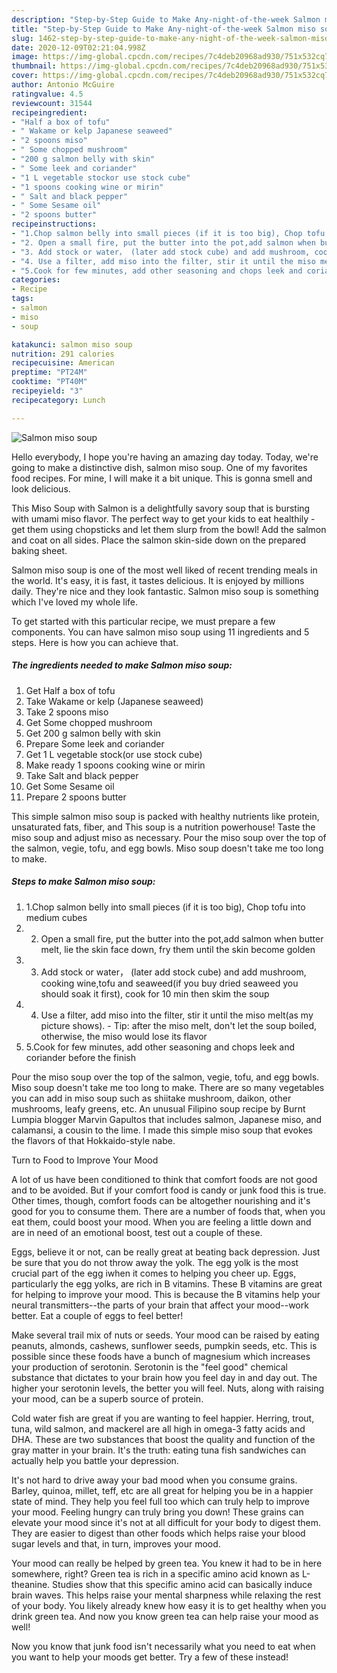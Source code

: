 ```yaml
---
description: "Step-by-Step Guide to Make Any-night-of-the-week Salmon miso soup"
title: "Step-by-Step Guide to Make Any-night-of-the-week Salmon miso soup"
slug: 1462-step-by-step-guide-to-make-any-night-of-the-week-salmon-miso-soup
date: 2020-12-09T02:21:04.998Z
image: https://img-global.cpcdn.com/recipes/7c4deb20968ad930/751x532cq70/salmon-miso-soup-recipe-main-photo.jpg
thumbnail: https://img-global.cpcdn.com/recipes/7c4deb20968ad930/751x532cq70/salmon-miso-soup-recipe-main-photo.jpg
cover: https://img-global.cpcdn.com/recipes/7c4deb20968ad930/751x532cq70/salmon-miso-soup-recipe-main-photo.jpg
author: Antonio McGuire
ratingvalue: 4.5
reviewcount: 31544
recipeingredient:
- "Half a box of tofu"
- " Wakame or kelp Japanese seaweed"
- "2 spoons miso"
- " Some chopped mushroom"
- "200 g salmon belly with skin"
- " Some leek and coriander"
- "1 L vegetable stockor use stock cube"
- "1 spoons cooking wine or mirin"
- " Salt and black pepper"
- " Some Sesame oil"
- "2 spoons butter"
recipeinstructions:
- "1.Chop salmon belly into small pieces (if it is too big), Chop tofu into medium cubes"
- "2. Open a small fire, put the butter into the pot,add salmon when butter melt, lie the skin face down, fry them until the skin become golden"
- "3. Add stock or water， (later add stock cube) and add mushroom, cooking wine,tofu and seaweed(if you buy dried seaweed you should soak it first), cook for 10 min then skim the soup"
- "4. Use a filter, add miso into the filter, stir it until the miso melt(as my picture shows). Tip: after the miso melt, don&#39;t let the soup boiled, otherwise, the miso would lose its flavor"
- "5.Cook for few minutes, add other seasoning and chops leek and coriander before the finish"
categories:
- Recipe
tags:
- salmon
- miso
- soup

katakunci: salmon miso soup 
nutrition: 291 calories
recipecuisine: American
preptime: "PT24M"
cooktime: "PT40M"
recipeyield: "3"
recipecategory: Lunch

---
```



![Salmon miso soup](https://img-global.cpcdn.com/recipes/7c4deb20968ad930/751x532cq70/salmon-miso-soup-recipe-main-photo.jpg)

Hello everybody, I hope you're having an amazing day today. Today, we're going to make a distinctive dish, salmon miso soup. One of my favorites food recipes. For mine, I will make it a bit unique. This is gonna smell and look delicious.

This Miso Soup with Salmon is a delightfully savory soup that is bursting with umami miso flavor. The perfect way to get your kids to eat healthily - get them using chopsticks and let them slurp from the bowl! Add the salmon and coat on all sides. Place the salmon skin-side down on the prepared baking sheet.

Salmon miso soup is one of the most well liked of recent trending meals in the world. It's easy, it is fast, it tastes delicious. It is enjoyed by millions daily. They're nice and they look fantastic. Salmon miso soup is something which I've loved my whole life.


To get started with this particular recipe, we must prepare a few components. You can have salmon miso soup using 11 ingredients and 5 steps. Here is how you can achieve that.

<!--inarticleads1-->

##### The ingredients needed to make Salmon miso soup:

1. Get Half a box of tofu
1. Take  Wakame or kelp (Japanese seaweed)
1. Take 2 spoons miso
1. Get  Some chopped mushroom
1. Get 200 g salmon belly with skin
1. Prepare  Some leek and coriander
1. Get 1 L vegetable stock(or use stock cube)
1. Make ready 1 spoons cooking wine or mirin
1. Take  Salt and black pepper
1. Get  Some Sesame oil
1. Prepare 2 spoons butter


This simple salmon miso soup is packed with healthy nutrients like protein, unsaturated fats, fiber, and This soup is a nutrition powerhouse! Taste the miso soup and adjust miso as necessary. Pour the miso soup over the top of the salmon, vegie, tofu, and egg bowls. Miso soup doesn&#39;t take me too long to make. 

<!--inarticleads2-->

##### Steps to make Salmon miso soup:

1. 1.Chop salmon belly into small pieces (if it is too big), Chop tofu into medium cubes
1. 2. Open a small fire, put the butter into the pot,add salmon when butter melt, lie the skin face down, fry them until the skin become golden
1. 3. Add stock or water， (later add stock cube) and add mushroom, cooking wine,tofu and seaweed(if you buy dried seaweed you should soak it first), cook for 10 min then skim the soup
1. 4. Use a filter, add miso into the filter, stir it until the miso melt(as my picture shows). - Tip: after the miso melt, don&#39;t let the soup boiled, otherwise, the miso would lose its flavor
1. 5.Cook for few minutes, add other seasoning and chops leek and coriander before the finish


Pour the miso soup over the top of the salmon, vegie, tofu, and egg bowls. Miso soup doesn&#39;t take me too long to make. There are so many vegetables you can add in miso soup such as shiitake mushroom, daikon, other mushrooms, leafy greens, etc. An unusual Filipino soup recipe by Burnt Lumpia blogger Marvin Gapultos that includes salmon, Japanese miso, and calamansi, a cousin to the lime. I made this simple miso soup that evokes the flavors of that Hokkaido-style nabe. 

Turn to Food to Improve Your Mood


A lot of us have been conditioned to think that comfort foods are not good and to be avoided. But if your comfort food is candy or junk food this is true. Other times, though, comfort foods can be altogether nourishing and it's good for you to consume them. There are a number of foods that, when you eat them, could boost your mood. When you are feeling a little down and are in need of an emotional boost, test out a couple of these.

Eggs, believe it or not, can be really great at beating back depression. Just be sure that you do not throw away the yolk. The egg yolk is the most crucial part of the egg iwhen it comes to helping you cheer up. Eggs, particularly the egg yolks, are rich in B vitamins. These B vitamins are great for helping to improve your mood. This is because the B vitamins help your neural transmitters--the parts of your brain that affect your mood--work better. Eat a couple of eggs to feel better!

Make several trail mix of nuts or seeds. Your mood can be raised by eating peanuts, almonds, cashews, sunflower seeds, pumpkin seeds, etc. This is possible since these foods have a bunch of magnesium which increases your production of serotonin. Serotonin is the "feel good" chemical substance that dictates to your brain how you feel day in and day out. The higher your serotonin levels, the better you will feel. Nuts, along with raising your mood, can be a superb source of protein.

Cold water fish are great if you are wanting to feel happier. Herring, trout, tuna, wild salmon, and mackerel are all high in omega-3 fatty acids and DHA. These are two substances that boost the quality and function of the gray matter in your brain. It's the truth: eating tuna fish sandwiches can actually help you battle your depression. 

It's not hard to drive away your bad mood when you consume grains. Barley, quinoa, millet, teff, etc are all great for helping you be in a happier state of mind. They help you feel full too which can truly help to improve your mood. Feeling hungry can truly bring you down! These grains can elevate your mood since it's not at all difficult for your body to digest them. They are easier to digest than other foods which helps raise your blood sugar levels and that, in turn, improves your mood.

Your mood can really be helped by green tea. You knew it had to be in here somewhere, right? Green tea is rich in a specific amino acid known as L-theanine. Studies show that this specific amino acid can basically induce brain waves. This helps raise your mental sharpness while relaxing the rest of your body. You likely already knew how easy it is to get healthy when you drink green tea. And now you know green tea can help raise your mood as well!

Now you know that junk food isn't necessarily what you need to eat when you want to help your moods get better. Try a few of these instead!


